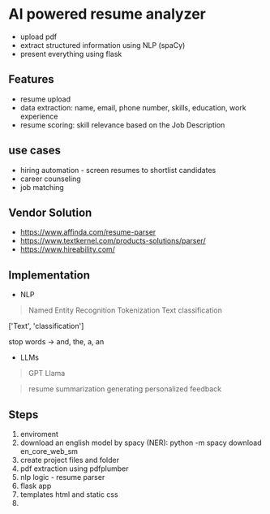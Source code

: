 # AI powered resume analyzer

- upload pdf
- extract structured information using NLP (spaCy)
- present everything using flask

## Features

- resume upload
- data extraction: name, email, phone number, skills, education, work experience
- resume scoring: skill relevance based on the Job Description

## use cases

- hiring automation - screen resumes to shortlist candidates
- career counseling
- job matching

## Vendor Solution

- https://www.affinda.com/resume-parser
- https://www.textkernel.com/products-solutions/parser/
- https://www.hireability.com/

## Implementation

- NLP
> Named Entity Recognition
> Tokenization
> Text classification

['Text', 'classification']

stop words -> and, the, a, an

- LLMs

> GPT
> Llama

> resume summarization
> generating personalized feedback


## Steps

1. enviroment
2. download an english model by spacy (NER): python -m spacy download en_core_web_sm
3. create project files and folder
4. pdf extraction using pdfplumber
5. nlp logic - resume parser
6. flask app
7. templates html and static css
8. 